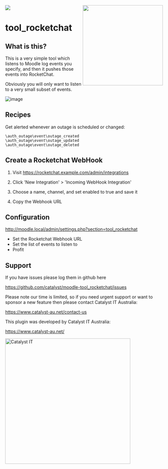 <img align="right" width="256" height="256"  src="https://user-images.githubusercontent.com/187449/74343608-71d4eb80-4dff-11ea-9402-969ce0762ebe.png">

<a href="https://travis-ci.org/catalyst/moodle-tool_rocketchat">
<img src="https://travis-ci.org/catalyst/moodle-tool_rocketchat.svg?branch=master">
</a>

# tool_rocketchat

What is this?
-------------

This is a very simple tool which listens to Moodle log events you specify,
and then it pushes those events into RocketChat.

Obviously you will only want to listen to a very small subset of events.

![image](https://user-images.githubusercontent.com/187449/74342807-2f5edf00-4dfe-11ea-8451-2be090a66b2d.png)


Recipes
-------

Get alerted whenever an outage is scheduled or changed:

```
\auth_outage\event\outage_created
\auth_outage\event\outage_updated
\auth_outage\event\outage_deleted
```


Create a Rocketchat WebHook
---------------------------

1) Visit https://rocketchat.example.com/admin/integrations

2) Click 'New Integration' > 'Incoming WebHook Integration'

3) Choose a name, channel, and set enabled to true and save it

4) Copy the Webhook URL


Configuration
-------------

http://moodle.local/admin/settings.php?section=tool_rocketchat

* Set the Rocketchat Webhook URL
* Set the list of events to listen to
* Profit

Support
-------

If you have issues please log them in github here

https://github.com/catalyst/moodle-tool_rocketchat/issues

Please note our time is limited, so if you need urgent support or want to
sponsor a new feature then please contact Catalyst IT Australia:

https://www.catalyst-au.net/contact-us

This plugin was developed by Catalyst IT Australia:

https://www.catalyst-au.net/

<img alt="Catalyst IT" src="https://cdn.rawgit.com/CatalystIT-AU/moodle-auth_saml2/master/pix/catalyst-logo.svg" width="400">
